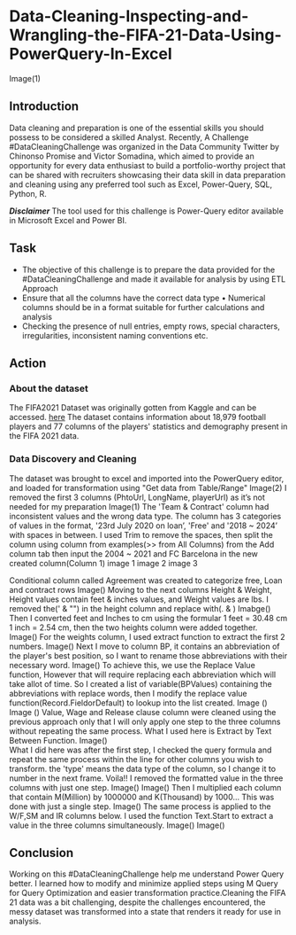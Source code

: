 # Data-Cleaning-Inspecting-and-Wrangling-the-FIFA-21-Data-Using-PowerQuery-In-Excel
Image(1)

## Introduction
Data cleaning and preparation is one of the essential skills you should possess to be considered a skilled Analyst. Recently, A Challenge #DataCleaningChallenge was organized in the Data Community Twitter by Chinonso Promise and Victor Somadina, which aimed to provide an opportunity for every data enthusiast to build a portfolio-worthy project that can be shared with recruiters showcasing their data skill in data preparation and cleaning using any preferred tool such as Excel, Power-Query, SQL, Python, R.

**_Disclaimer_**  The tool used for this challenge is Power-Query editor available in Microsoft Excel and Power BI.

## Task
+ The objective of this challenge is to prepare the data provided for the #DataCleaningChallenge and made it available for analysis by using ETL Approach
+ Ensure that all the columns have the correct data type
• Numerical columns should be in a format suitable for further calculations and analysis
+ Checking the presence of null entries, empty rows, special characters, irregularities, inconsistent naming conventions etc.

## Action
### About the dataset
The FIFA2021 Dataset was originally gotten from Kaggle and can be accessed. [here](https://www.kaggle.com/datasets/yagunnersya/fifa-21-messy-raw-dataset-for-cleaning-exploring) The dataset contains information about 18,979 football players and 77 columns of the players' statistics and demography present in the FIFA 2021 data.

### Data Discovery and Cleaning 
The dataset was brought to excel and imported into the PowerQuery editor, and loaded for transformation using "Get data from Table/Range" 
Image(2)
I removed the first 3 columns (PhtoUrl, LongName, playerUrl) as it’s not needed for my preparation
Image(1)
The 'Team & Contract' column had inconsistent values and the wrong data type. The column has 3 categories of values in the format, '23rd July 2020 on loan’, 'Free' and '2018 ~ 2024’ with spaces in between. I used Trim to remove the spaces, then split the column using column from examples(>> from  All Columns) from the Add column tab  then input the 2004 ~ 2021 and FC Barcelona in the new created column(Column 1)
image 1 image 2  image 3

 Conditional column called Agreement was created to categorize free, Loan and contract rows
 Image()
 Moving to the next columns Height & Weight, Height values contain feet & inches values, and Weight values are lbs. I removed the(' & "") in the height column and replace with(. &  ) 
Imabge()
Then I converted feet and Inches to cm using the formular 1 feet = 30.48 cm  1 inch = 2.54 cm, then the two heights column were added together.
Image()
For the weights column, I used extract function to extract the first 2 numbers. 
Image()
Next I move to column BP, it contains an abbreviation of the player's best position, so I want to rename those abbreviations with their necessary word.
Image()
To achieve this, we use the Replace Value function, However that will require replacing each abbreviation which will take allot of time. So I created a list of variable(BPValues) containing the abbreviations with replace words, then I modify the replace value function(Record.FieldorDefault) to lookup into the list created.
Image ()    Image ()
Value, Wage and Release clause column were cleaned using the previous approach only that I will only apply one step to the three columns without repeating the same process. What I used here is Extract by Text Between Function.
     Image()     
What I did here was after the first step, I checked the query formula and repeat the same process within the line for other columns you wish to transform. the 'type' means the data type of the column, so I change it to number in the next frame. Voila!! I removed the formatted value in the three columns with just one step. 
Image()    Image()
Then I multiplied each column that contain M(Million) by 1000000  and K(Thousand) by 1000... This was done with just a single step.
Image()
The same process is applied to the W/F,SM and IR columns below. I used the function Text.Start to extract a value in the three columns simultaneously.
Image()   Image()


## Conclusion
Working on this #DataCleaningChallenge help me understand Power Query better. I learned how to modify and minimize applied steps using M Query for Query Optimization and easier transformation practice.Cleaning the FIFA 21 data was a bit challenging, despite the challenges encountered, the messy dataset was transformed into a state that renders it ready for use in analysis.







